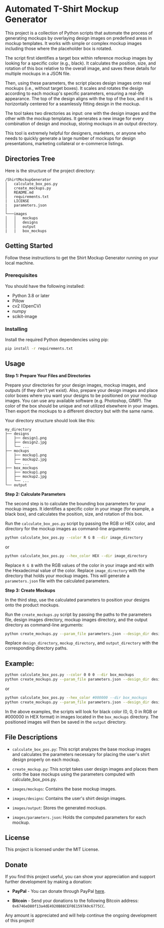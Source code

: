 # Automated T-Shirt Mockup Generator

This project is a collection of Python scripts that automate the process of generating mockups by overlaying design images on predefined areas in mockup templates. It works with simple or complex mockup images including those where the placeholder box is rotated.

The script first identifies a target box within reference mockup images by looking for a specific color (e.g., black). It calculates the position, size, and rotation of this box relative to the overall image, and saves these details for multiple mockups in a JSON file.

Then, using these parameters, the script places design images onto real mockups (i.e., without target boxes). It scales and rotates the design according to each mockup's specific parameters, ensuring a real-life appearance. The top of the design aligns with the top of the box, and it is horizontally centered for a seamlessly fitting design in the mockup.

The tool takes two directories as input: one with the design images and the other with the mockup templates. It generates a new image for every combination of design and mockup, storing mockups in an output directory.

This tool is extremely helpful for designers, marketers, or anyone who needs to quickly generate a large number of mockups for design presentations, marketing collateral or e-commerce listings.

## Directories Tree

Here is the structure of the project directory:

```
/ShirtMockupGenerator
│   calculate_box_pos.py
│   create_mockups.py
│   README.md
│   requirements.txt
|   LICENSE
|   parameters.json
│
└───images
│   │   mockups
│   │   designs
│   │   output
|   |   box_mockups
```

## Getting Started

Follow these instructions to get the Shirt Mockup Generator running on your local machine.

### Prerequisites

You should have the following installed:

- Python 3.8 or later
- Pillow
- cv2 (OpenCV)
- numpy
- scikit-image

### Installing

Install the required Python dependencies using pip:

```bash
pip install -r requirements.txt
```

## Usage

**Step 1: Prepare Your Files and Directories**

Prepare your directories for your design images, mockup images, and outputs (if they don't yet exist). Also, prepare your design images and place color boxes where you want your designs to be positioned on your mockup images. You can use any available software (e.g. Photoshop, GIMP). The color of the box should be unique and not utilized elsewhere in your images. Then export the mockups to a different directory but with the same name.

Your directory structure should look like this:

```
my_directory
├── designs
│   ├── design1.png
│   ├── design2.jpg
│   └── ...
├── mockups
│   ├── mockup1.png
│   ├── mockup2.jpg
│   └── ...
├── box_mockups
│   ├── mockup1.png
│   ├── mockup2.jpg
│   └── ...
└── output
```

**Step 2: Calculate Parameters**

The second step is to calculate the bounding box parameters for your mockup images. It identifies a specific color in your image (for example, a black box), and calculates the position, size, and rotation of this box.

Run the `calculate_box_pos.py` script by passing the RGB or HEX color, and directory for the mockup images as command-line arguments:

```sh
python calculate_box_pos.py --color R G B --dir image_directory
```

or

```sh
python calculate_box_pos.py --hex_color HEX --dir image_directory
```

Replace `R G B` with the RGB values of the color in your image and `HEX` with the Hexadecimal value of the color. Replace `image_directory` with the directory that holds your mockup images. This will generate a `parameters.json` file with the calculated parameters.

**Step 3: Create Mockups**

In the third step, use the calculated parameters to position your designs onto the product mockups.

Run the `create_mockups.py` script by passing the paths to the parameters file, design images directory, mockup images directory, and the output directory as command-line arguments:

```sh
python create_mockups.py --param_file parameters.json --design_dir design_directory --mockup_dir mockup_directory --output_dir output_directory
```

Replace `design_directory`, `mockup_directory`, and `output_directory` with the corresponding directory paths.

## Example:

```sh
python calculate_box_pos.py --color 0 0 0 --dir box_mockups
python create_mockups.py --param_file parameters.json --design_dir designs --mockup_dir mockups --output_dir output
```
or

```sh
python calculate_box_pos.py --hex_color #000000 --dir box_mockups
python create_mockups.py --param_file parameters.json --design_dir designs --mockup_dir mockups --output_dir output
```

In the above examples, the scripts will look for black color (0, 0, 0 in RGB or #000000 in HEX format) in images located in the `box_mockups` directory. The positioned images will then be saved in the `output` directory.

## File Descriptions

- `calculate_box_pos.py`: This script analyzes the base mockup images and calculates the parameters necessary for placing the user's shirt design properly on each mockup.

- `create_mockup.py`: This script takes user design images and places them onto the base mockups using the parameters computed with calculate_box_pos.py.

- `images/mockups`: Contains the base mockup images.

- `images/designs`: Contains the user's shirt design images.

- `images/output`: Stores the generated mockups.

- `images/parameters.json`: Holds the computed parameters for each mockup.

## License

This project is licensed under the MIT License.

## Donate

If you find this project useful, you can show your appreciation and support further development by making a donation:

- **PayPal** - You can donate through PayPal [here](https://www.paypal.com/donate/?business=4DJ8EES4CX6QN&no_recurring=0&currency_code=USD).

- **Bitcoin** - Send your donations to the following Bitcoin address: `0x6746eD80f13a4dE4920B88CEF0E1597A9c6775CC`.

Any amount is appreciated and will help continue the ongoing development of this project!
